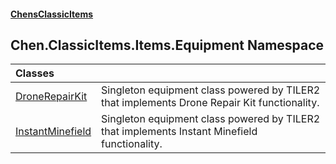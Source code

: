 #### [ChensClassicItems](index 'index')
## Chen.ClassicItems.Items.Equipment Namespace

| Classes | |
| :--- | :--- |
| [DroneRepairKit](Chen_ClassicItems_Items_Equipment_DroneRepairKit 'Chen.ClassicItems.Items.Equipment.DroneRepairKit') | Singleton equipment class powered by TILER2 that implements Drone Repair Kit functionality.<br/> |
| [InstantMinefield](Chen_ClassicItems_Items_Equipment_InstantMinefield 'Chen.ClassicItems.Items.Equipment.InstantMinefield') | Singleton equipment class powered by TILER2 that implements Instant Minefield functionality.<br/> |
